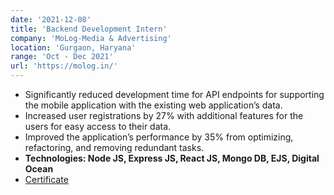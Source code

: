 ```yaml
---
date: '2021-12-08'
title: 'Backend Development Intern'
company: 'MoLog-Media & Advertising'
location: 'Gurgaon, Haryana'
range: 'Oct - Dec 2021'
url: 'https://molog.in/'
---
```

- Significantly reduced development time for API endpoints for supporting the mobile application with the existing web application’s data.
- Increased user registrations by 27% with additional features for the users for easy access to their data.
- Improved the application’s performance by 35% from optimizing, refactoring, and removing redundant tasks.
- **Technologies: Node JS, Express JS, React JS, Mongo DB, EJS, Digital Ocean**
- [Certificate](https://drive.google.com/file/d/1wwddzc2lQ1w-N4wBt_LAaxdEpESvDc8c/view)
